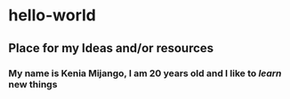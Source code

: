 # hello-world
## Place for my Ideas and/or resources 
### My name is **Kenia Mijango**, I am 20 years old and I like to *learn* new things 
